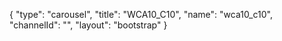 {
    "type": "carousel",
    "title": "WCA10_C10",
    "name": "wca10_c10",
    "channelId": "",
    "layout": "bootstrap"
}